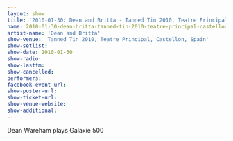 ```yaml
---
layout: show
title: '2010-01-30: Dean and Britta - Tanned Tin 2010, Teatre Principal, Castellon, Spain'
name: 2010-01-30-dean-britta-tanned-tin-2010-teatre-principal-castellon-spain
artist-name: 'Dean and Britta'
show-venue: 'Tanned Tin 2010, Teatre Principal, Castellon, Spain'
show-setlist: 
show-date: 2010-01-30
show-radio: 
show-lastfm: 
show-cancelled: 
performers: 
facebook-event-url: 
show-poster-url: 
show-ticket-url: 
show-venue-website: 
show-additional: 
---
```


Dean Wareham plays Galaxie 500